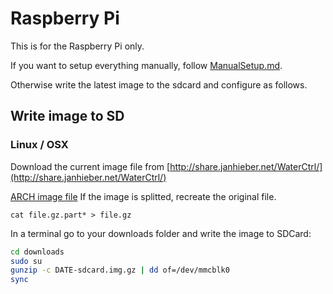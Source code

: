 # Raspberry Pi
This is for the Raspberry Pi only.

If you want to setup everything manually, follow [ManualSetup.md](./ManualSetup.md).

Otherwise write the latest image to the sdcard and configure as follows.

## Write image to SD
### Linux / OSX
Download the current image file from [http://share.janhieber.net/WaterCtrl/](http://share.janhieber.net/WaterCtrl/)

[ARCH image file](https://c.janhieber.net/index.php/s/xm1jYHjHfZumiCj?path=%2Falarmpi)
If the image is splitted, recreate the original file.

`cat file.gz.part* > file.gz`

In a terminal go to your downloads folder and write the image to SDCard:
```bash
cd downloads
sudo su
gunzip -c DATE-sdcard.img.gz | dd of=/dev/mmcblk0
sync
```
